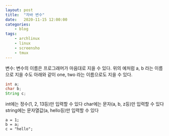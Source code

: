 ```yaml
---
layout: post
title:	"자바 변수"
date:	2020-11-15 12:00:00
categories:
    - blog
tags:
    - archlinux
    - linux
    - screensho
    - tmux
---
```

변수: 변수의 이름은 프로그래머가 마음대로 지을 수 있다. 위의 예처럼 a, b 라는 이름으로 지을 수도 아래와 같이 one, two 라는 이름으로도 지을 수 있다.
```java
int a;
char b;
String c;
```
int에는 정수(1, 2, 13등)만 입력할 수 있다
char에는 문자(a, b, z등)만 입력할 수 있다
string에는 문자열값(a, hello등)만 입력할 수 있다

```jave
a = 1;
b = a;
c = "hello";
```